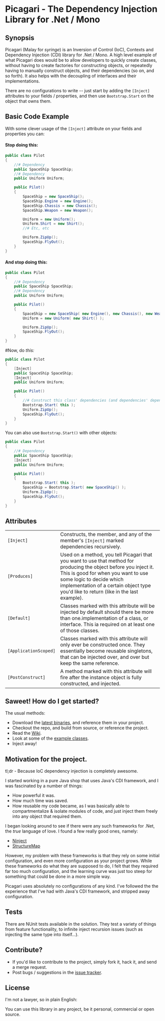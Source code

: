 Picagari - The Dependency Injection Library for .Net / Mono
=
## Synopsis

Picagari (Malay for _syringe_) is an Inversion of Control (IoC), Contexts and Dependency Injection (CDI) library for .Net / Mono.
A high level example of what Picagari does would be to allow developers to quickly create classes, without having to create factories for constructing objects, or repeatedly having to manually construct objects, and their dependencies (so on, and so forth). It also helps with the decoupling of interfaces and their implementations.

There are no configurations to write -- just start by adding the `[Inject]` attributes to your fields / properties, and then use `Bootstrap.Start` on the object that owns them.

## Basic Code Example
With some clever usage of the `[Inject]` attribute on your fields and properties you can:
#### Stop doing this:
```C#
public class Pilot
{
	//# Dependency
    public SpaceShip SpaceShip;
	//# Dependency
    public Uniform Uniform;

    public Pilot()
    {
	    SpaceShip = new SpaceShip();
	    SpaceShip.Engine = new Engine();
	    SpaceShip.Chassis = new Chassis();
	    SpaceShip.Weapon = new Weapon();

		Uniform = new Uniform();
	    Uniform.Shirt = new Shirt();
		//# Etc, etc

	    Uniform.ZipUp();
	    SpaceShip.FlyOut();
    }
}
```

#### And stop doing this:
```C#
public class Pilot
{
	//# Dependency
    public SpaceShip SpaceShip;
	//# Dependency
    public Uniform Uniform;

    public Pilot()
    {
	    SpaceShip = new SpaceShip( new Engine(), new Chassis(), new Weapon() );
	    Uniform = new Uniform( new Shirt() );

	    Uniform.ZipUp();
	    SpaceShip.FlyOut();
    }
}
```

#Now, do _this:_
```C#
public class Pilot
{
	[Inject]
    public SpaceShip SpaceShip;
	[Inject]
    public Uniform Uniform;

    public Pilot()
    {
        //# Construct this class' dependencies (and dependencies' dependencies recursively)
        Bootstrap.Start( this );
	    Uniform.ZipUp();
	    SpaceShip.FlyOut();
    }
}
```

You can also use `Bootstrap.Start()` with other objects:
```C#
public class Pilot
{
	//# Dependency
    public SpaceShip SpaceShip;
	[Inject]
    public Uniform Uniform;

    public Pilot()
    {
	    Bootstrap.Start( this );
	    SpaceShip = Bootstrap.Start( new SpaceShip() );
	    Uniform.ZipUp();
	    SpaceShip.FlyOut();
    }
}
```
## Attributes

|                       	|                                                                                                                                                                                                                                                                               	|
|-----------------------	|-------------------------------------------------------------------------------------------------------------------------------------------------------------------------------------------------------------------------------------------------------------------------------	|
| `[Inject]`            	| Constructs, the member, and any of the member's `[Inject]` marked dependencies recursively.                                                                                                                                                                                   	|
| `[Produces]`          	| Used on a method, you tell Picagari that you want to use that method for producing the object before you inject it. This is good for when you want to use some logic to decide which implementation of a certain object type you'd like to return (like in the last example). 	|
| `[Default]`           	| Classes marked with this attribute will be injected by default should there be more than one.implementation of a class, or interface. This ia required on at least one of those classes.                                                                                      	|
| `[ApplicationScoped]` 	| Classes marked with this attribute will only ever be constructed once. They essentially become reusable singletons, that can be injected over, and over but keep the same reference.                                                                                          	|
| `[PostConstruct]` 	| A method marked with this attribute will fire after the instance object is fully constructed, and injected. |

## Saweet! How do I get started?
The usual methods:
* Download the [latest binaries](https://github.com/XaeroDegreaz/picagari/releases), and reference them in your project.
* Checkout the repo, and build from source, or reference the project.
* Read the [Wiki](https://github.com/XaeroDegreaz/picagari/wiki).
* Look at some of the [example classes](https://github.com/XaeroDegreaz/picagari/tree/master/Picagari.Examples).
* Inject away!

## Motivation for the project.

tl;dr - Because IoC dependency injection is completely awesome.

I started working in a pure Java shop that uses Java's CDI framework, and I was fascinated by a number of things:
* How powerful it was.
* How much time was saved.
* How reusable my code became, as I was basically able to compartmentalize & isolate modules of code, and just inject them freely into any object that required them.

I began looking around to see if there were any such frameworks for .Net, the _true_ language of love. I found a few really good ones, namely:
* [Ninject](http://www.ninject.org/)
* [StructureMap](http://structuremap.github.io/structuremap/)

However, my problem with these frameworks is that they rely on some initial configuration, and even more configuration as your project grows. While these frameworks do what they are supposed to do, I felt that they required far too much configuration, and the learning curve was just too steep for something that could be done in a more simple way.

Picagari uses absolutely no configurations of any kind. I've followed the the experience that I've had with Java's CDI framework, and stripped away configuration.

## Tests

There are NUnit tests available in the solution. They test a variety of things from feature functionality, to infinite inject recursion issues (such as injecting the same type into itself...).

## Contribute?

* If you'd like to contribute to the project, simply fork it, hack it, and send a merge request.
* Post bugs / suggestions in the [issue tracker](https://github.com/XaeroDegreaz/picagari/issues).

## License

I'm not a lawyer, so in plain English:

You can use this library in any project, be it personal, commercial or open source.
